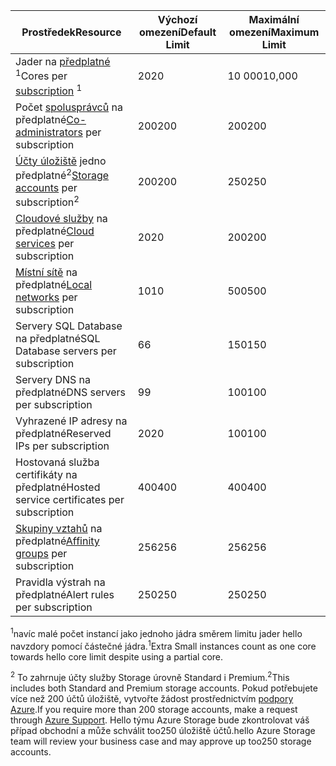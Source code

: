 | <span data-ttu-id="afebc-101">Prostředek</span><span class="sxs-lookup"><span data-stu-id="afebc-101">Resource</span></span> | <span data-ttu-id="afebc-102">Výchozí omezení</span><span class="sxs-lookup"><span data-stu-id="afebc-102">Default Limit</span></span> | <span data-ttu-id="afebc-103">Maximální omezení</span><span class="sxs-lookup"><span data-stu-id="afebc-103">Maximum Limit</span></span> |
| --- | --- | --- |
| <span data-ttu-id="afebc-104">Jader na [předplatné](../articles/billing-buy-sign-up-azure-subscription.md) <sup>1</sup></span><span class="sxs-lookup"><span data-stu-id="afebc-104">Cores per [subscription](../articles/billing-buy-sign-up-azure-subscription.md) <sup>1</sup></span></span> |<span data-ttu-id="afebc-105">20</span><span class="sxs-lookup"><span data-stu-id="afebc-105">20</span></span> |<span data-ttu-id="afebc-106">10 000</span><span class="sxs-lookup"><span data-stu-id="afebc-106">10,000</span></span> |
| <span data-ttu-id="afebc-107">Počet [spolusprávců](../articles/billing-add-change-azure-subscription-administrator.md) na předplatné</span><span class="sxs-lookup"><span data-stu-id="afebc-107">[Co-administrators](../articles/billing-add-change-azure-subscription-administrator.md) per subscription</span></span> |<span data-ttu-id="afebc-108">200</span><span class="sxs-lookup"><span data-stu-id="afebc-108">200</span></span> |<span data-ttu-id="afebc-109">200</span><span class="sxs-lookup"><span data-stu-id="afebc-109">200</span></span> |
| <span data-ttu-id="afebc-110">[Účty úložiště](../articles/storage/common/storage-create-storage-account.md) jedno předplatné<sup>2</sup></span><span class="sxs-lookup"><span data-stu-id="afebc-110">[Storage accounts](../articles/storage/common/storage-create-storage-account.md) per subscription<sup>2</sup></span></span> |<span data-ttu-id="afebc-111">200</span><span class="sxs-lookup"><span data-stu-id="afebc-111">200</span></span> |<span data-ttu-id="afebc-112">250</span><span class="sxs-lookup"><span data-stu-id="afebc-112">250</span></span> |
| <span data-ttu-id="afebc-113">[Cloudové služby](../articles/cloud-services/cloud-services-choose-me.md) na předplatné</span><span class="sxs-lookup"><span data-stu-id="afebc-113">[Cloud services](../articles/cloud-services/cloud-services-choose-me.md) per subscription</span></span> |<span data-ttu-id="afebc-114">20</span><span class="sxs-lookup"><span data-stu-id="afebc-114">20</span></span> |<span data-ttu-id="afebc-115">200</span><span class="sxs-lookup"><span data-stu-id="afebc-115">200</span></span> |
| <span data-ttu-id="afebc-116">[Místní sítě](http://msdn.microsoft.com/library/jj157100.aspx) na předplatné</span><span class="sxs-lookup"><span data-stu-id="afebc-116">[Local networks](http://msdn.microsoft.com/library/jj157100.aspx) per subscription</span></span> |<span data-ttu-id="afebc-117">10</span><span class="sxs-lookup"><span data-stu-id="afebc-117">10</span></span> |<span data-ttu-id="afebc-118">500</span><span class="sxs-lookup"><span data-stu-id="afebc-118">500</span></span> |
| <span data-ttu-id="afebc-119">Servery SQL Database na předplatné</span><span class="sxs-lookup"><span data-stu-id="afebc-119">SQL Database servers per subscription</span></span> |<span data-ttu-id="afebc-120">6</span><span class="sxs-lookup"><span data-stu-id="afebc-120">6</span></span> |<span data-ttu-id="afebc-121">150</span><span class="sxs-lookup"><span data-stu-id="afebc-121">150</span></span> |
| <span data-ttu-id="afebc-122">Servery DNS na předplatné</span><span class="sxs-lookup"><span data-stu-id="afebc-122">DNS servers per subscription</span></span> |<span data-ttu-id="afebc-123">9</span><span class="sxs-lookup"><span data-stu-id="afebc-123">9</span></span> |<span data-ttu-id="afebc-124">100</span><span class="sxs-lookup"><span data-stu-id="afebc-124">100</span></span> |
| <span data-ttu-id="afebc-125">Vyhrazené IP adresy na předplatné</span><span class="sxs-lookup"><span data-stu-id="afebc-125">Reserved IPs per subscription</span></span> |<span data-ttu-id="afebc-126">20</span><span class="sxs-lookup"><span data-stu-id="afebc-126">20</span></span> |<span data-ttu-id="afebc-127">100</span><span class="sxs-lookup"><span data-stu-id="afebc-127">100</span></span> |
| <span data-ttu-id="afebc-128">Hostovaná služba certifikáty na předplatné</span><span class="sxs-lookup"><span data-stu-id="afebc-128">Hosted service certificates per subscription</span></span> |<span data-ttu-id="afebc-129">400</span><span class="sxs-lookup"><span data-stu-id="afebc-129">400</span></span> |<span data-ttu-id="afebc-130">400</span><span class="sxs-lookup"><span data-stu-id="afebc-130">400</span></span> |
| <span data-ttu-id="afebc-131">[Skupiny vztahů](../articles/virtual-network/virtual-networks-migrate-to-regional-vnet.md) na předplatné</span><span class="sxs-lookup"><span data-stu-id="afebc-131">[Affinity groups](../articles/virtual-network/virtual-networks-migrate-to-regional-vnet.md) per subscription</span></span> |<span data-ttu-id="afebc-132">256</span><span class="sxs-lookup"><span data-stu-id="afebc-132">256</span></span> |<span data-ttu-id="afebc-133">256</span><span class="sxs-lookup"><span data-stu-id="afebc-133">256</span></span> |
| <span data-ttu-id="afebc-134">Pravidla výstrah na předplatné</span><span class="sxs-lookup"><span data-stu-id="afebc-134">Alert rules per subscription</span></span> |<span data-ttu-id="afebc-135">250</span><span class="sxs-lookup"><span data-stu-id="afebc-135">250</span></span> |<span data-ttu-id="afebc-136">250</span><span class="sxs-lookup"><span data-stu-id="afebc-136">250</span></span> |

<span data-ttu-id="afebc-137"><sup>1</sup>navíc malé počet instancí jako jednoho jádra směrem limitu jader hello navzdory pomocí částečné jádra.</span><span class="sxs-lookup"><span data-stu-id="afebc-137"><sup>1</sup>Extra Small instances count as one core towards hello core limit despite using a partial core.</span></span>

<span data-ttu-id="afebc-138"><sup>2</sup> To zahrnuje účty služby Storage úrovně Standard i Premium.</span><span class="sxs-lookup"><span data-stu-id="afebc-138"><sup>2</sup>This includes both Standard and Premium storage accounts.</span></span> <span data-ttu-id="afebc-139">Pokud potřebujete více než 200 účtů úložiště, vytvořte žádost prostřednictvím [podpory Azure](https://azure.microsoft.com/support/faq/).</span><span class="sxs-lookup"><span data-stu-id="afebc-139">If you require more than 200 storage accounts, make a request through [Azure Support](https://azure.microsoft.com/support/faq/).</span></span> <span data-ttu-id="afebc-140">Hello týmu Azure Storage bude zkontrolovat váš případ obchodní a může schválit too250 úložiště účtů.</span><span class="sxs-lookup"><span data-stu-id="afebc-140">hello Azure Storage team will review your business case and may approve up too250 storage accounts.</span></span> 

